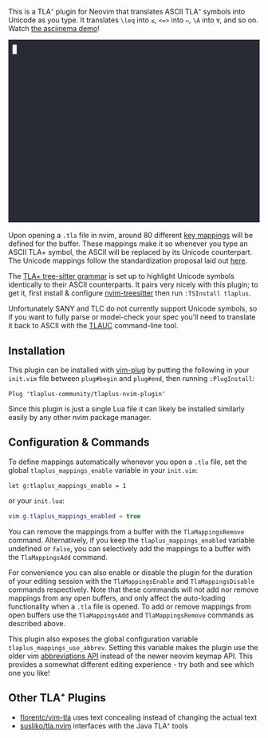 This is a TLA⁺ plugin for Neovim that translates ASCII TLA⁺ symbols into Unicode as you type.
It translates `\leq` into `≤`, `<=>` into `⇔`, `\A` into `∀`, and so on.
Watch [the asciinema demo](https://asciinema.org/a/620647)!

![](demos/keymap.gif)

Upon opening a `.tla` file in nvim, around 80 different [key mappings](https://neovim.io/doc/user/lua.html#vim.keymap) will be defined for the buffer.
These mappings make it so whenever you type an ASCII TLA+ symbol, the ASCII will be replaced by its Unicode counterpart.
The Unicode mappings follow the standardization proposal laid out [here](https://github.com/tlaplus/tlaplus-standard/tree/main/unicode).

The [TLA+ tree-sitter grammar](https://github.com/tlaplus-community/tree-sitter-tlaplus/) is set up to highlight Unicode symbols identically to their ASCII counterparts.
It pairs very nicely with this plugin; to get it, first install & configure [nvim-treesitter](https://github.com/nvim-treesitter/nvim-treesitter) then run `:TSInstall tlaplus`.

Unfortunately SANY and TLC do not currently support Unicode symbols, so if you want to fully parse or model-check your spec you'll need to translate it back to ASCII with the [TLAUC](https://github.com/tlaplus-community/tlauc) command-line tool.

## Installation

This plugin can be installed with [vim-plug](https://github.com/junegunn/vim-plug) by putting the following in your `init.vim` file between `plug#begin` and `plug#end`, then running `:PlugInstall`:
```vim
Plug 'tlaplus-community/tlaplus-nvim-plugin'
```
Since this plugin is just a single Lua file it can likely be installed similarly easily by any other nvim package manager.

## Configuration & Commands

To define mappings automatically whenever you open a `.tla` file, set the global `tlaplus_mappings_enable` variable in your `init.vim`:
```vim
let g:tlaplus_mappings_enable = 1
```
or your `init.lua`:
```lua
vim.g.tlaplus_mappings_enabled = true
```
You can remove the mappings from a buffer with the `TlaMappingsRemove` command.
Alternatively, if you keep the `tlaplus_mappings_enabled` variable undefined or `false`, you can selectively add the mappings to a buffer with the `TlaMappingsAdd` command.

For convenience you can also enable or disable the plugin for the duration of your editing session with the `TlaMappingsEnable` and `TlaMappingsDisable` commands respectively.
Note that these commands will not add nor remove mappings from any open buffers, and only affect the auto-loading functionality when a `.tla` file is opened.
To add or remove mappings from open buffers use the `TlaMappingsAdd` and `TlaMappingsRemove` commands as described above.

This plugin also exposes the global configuration variable `tlaplus_mappings_use_abbrev`.
Setting this variable makes the plugin use the older vim [abbreviations API](https://neovim.io/doc/user/map.html#abbreviation) instead of the newer neovim keymap API.
This provides a somewhat different editing experience - try both and see which one you like!

## Other TLA⁺ Plugins

- [florentc/vim-tla](https://github.com/florentc/vim-tla) uses text concealing instead of changing the actual text
- [susliko/tla.nvim](https://github.com/susliko/tla.nvim) interfaces with the Java TLA⁺ tools

